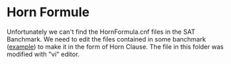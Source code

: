 # Horn Formule
Unfortunately we can't find the HornFormula.cnf files in the SAT Banchmark. We need to edit the files contained in some banchmark ([example](http://www.cs.ubc.ca/~hoos/SATLIB/benchm.html)) to make it in the form of Horn Clause.
The file in this folder was modified with "vi" editor.
